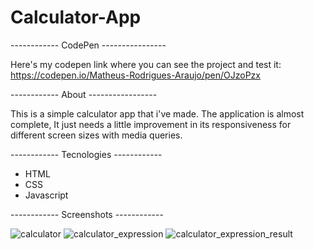 # Calculator-App
------------ CodePen ----------------

Here's my codepen link where you can see the project and test it: https://codepen.io/Matheus-Rodrigues-Araujo/pen/OJzoPzx

------------ About -----------------

This is a simple calculator app that i've made. The application is almost complete, It just needs a little improvement in its responsiveness for different screen sizes with media queries.

------------ Tecnologies ------------
* HTML
* CSS
* Javascript

------------ Screenshots ------------

![calculator](https://user-images.githubusercontent.com/68081476/164343977-770cf83e-3fe5-4235-b6c6-5501ba1d69f6.png)
![calculator_expression](https://user-images.githubusercontent.com/68081476/164344020-e4a622e8-0da3-4577-abac-4cd472371fd2.png)
![calculator_expression_result](https://user-images.githubusercontent.com/68081476/164344059-c2ec988b-1baa-4462-bd79-c786c0d0eb07.png)

